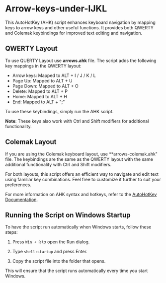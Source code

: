 # Arrow-keys-under-IJKL

This AutoHotKey (AHK) script enhances keyboard navigation by mapping keys to arrow keys and other useful functions. It provides both QWERTY and Colemak keybindings for improved text editing and navigation.

## QWERTY Layout
To use QUERTY Layout use **arrows.ahk** file.
The script adds the following key mappings in the QWERTY layout:

- Arrow keys: Mapped to ALT + I / J / K / L
- Page Up: Mapped to ALT + U
- Page Down: Mapped to ALT + O
- Delete: Mapped to ALT + P
- Home: Mapped to ALT + H
- End: Mapped to ALT + ";"

To use these keybindings, simply run the AHK script.

**Note**: These keys also work with Ctrl and Shift modifiers for additional functionality.

## Colemak Layout

If you are using the Colemak keyboard layout, use **arrows-colemak.ahk" file. The keybindings are the same as the QWERTY layout with the same additional functionality with Ctrl and Shift modifiers.

For both layouts, this script offers an efficient way to navigate and edit text using familiar key combinations. Feel free to customize it further to suit your preferences.

For more information on AHK syntax and hotkeys, refer to the [AutoHotKey Documentation](https://www.autohotkey.com/docs/Hotkeys.htm).

## Running the Script on Windows Startup

To have the script run automatically when Windows starts, follow these steps:

1. Press `Win + R` to open the Run dialog.

2. Type `shell:startup` and press Enter.

3. Copy the script file into the folder that opens.

This will ensure that the script runs automatically every time you start Windows.
